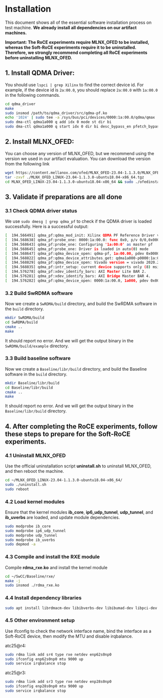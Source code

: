 # Installation

This document shows all of the essential software installation process on test machine. **We already install all dependencies on our artifact machines.**

**Important: The RoCE experiments require MLNX_OFED to be installed, whereas the Soft-RoCE experiments require it to be uninstalled. Therefore, we strongly recommend completing all RoCE experiments before uninstalling MLNX_OFED.**

## 1. Install QDMA Driver:

You should use `lspci | grep Xilinx` to find the correct device id. For example, if the device id is `2a:00.0`, you should replace `2a:00.0` with `1a:00.0` in the following commands.
~~~bash
cd qdma_driver
make
sudo insmod /path/to/qdma_driver/src/qdma-pf.ko
echo '1024' | sudo tee -a /sys/bus/pci/devices/0000:1a:00.0/qdma/qmax
sudo dma-ctl qdma1a000 q add idx 0 mode st dir bi
sudo dma-ctl qdma1a000 q start idx 0 dir bi desc_bypass_en pfetch_bypass_en
~~~


## 2. Install MLNX_OFED:

You can choose any version of MLNX_OFED, but we recommend using the version we used in our artifact evaluation. You can download the version from the following link
~~~bash
wget https://content.mellanox.com/ofed/MLNX_OFED-23.04-1.1.3.0/MLNX_OFED_LINUX-23.04-1.1.3.0-ubuntu18.04-x86_64.tgz
tar -zxvf ./MLNX_OFED_LINUX-23.04-1.1.3.0-ubuntu18.04-x86_64.tgz
cd MLNX_OFED_LINUX-23.04-1.1.3.0-ubuntu18.04-x86_64 && sudo ./ofedinstall
~~~


## 3. Validate if preparations are all done

### 3.1 Check QDMA driver status

We use `sudo dmesg | grep qdma_pf` to check if the QDMA driver is loaded successfully. Here is a successful output:
~~~bash
[  194.566491] qdma_pf:qdma_mod_init: Xilinx QDMA PF Reference Driver v2020.2.1.1.
[  194.568638] qdma_pf:probe_one: 0000:1a:00.0: func 0x0, p/v 0/0,0x0000000000000000.
[  194.568643] qdma_pf:probe_one: Configuring '1a:00:0' as master pf
[  194.568645] qdma_pf:probe_one: Driver is loaded in auto(0) mode
[  194.568647] qdma_pf:qdma_device_open: qdma-pf, 1a:00.00, pdev 0x0000000055a384ed, 0x10ee:0x903f.
[  194.568822] qdma_pf:qdma_device_attributes_get: qdma1a000-p0000:1a:00.0: num_pfs:1, num_qs:512, flr_present:0, st_en:1, mm_en:1, mm_cmpt_en:0, mailbox_en:1, mm_channel_max:1, qid2vec_ctx:0, cmpt_ovf_chk_dis:1, mailbox_intr:1, sw_desc_64b:1, cmpt_desc_64b:1, dynamic_bar:1, legacy_intr:1, cmpt_trig_count_timer:1
[  194.568829] qdma_pf:qdma_device_open: Vivado version = vivado 2020.2
[  194.568835] qdma_pf:intr_setup: current device supports only (8) msix vectors per function. ignoring input for (32) vectors
[  194.576278] qdma_pf:xdev_identify_bars: AXI Master Lite BAR 2.
[  194.576281] qdma_pf:xdev_identify_bars: AXI Bridge Master BAR 4.
[  194.576282] qdma_pf:qdma_device_open: 0000:1a:00.0, 1a000, pdev 0x0000000055a384ed, xdev 0x0000000036f2e3ee, ch 1, q 0, vf 0.
~~~

### 3.2 Build SwRDMA software

Now we create a `SwRDMA/build` directory, and build the SwRDMA software in the `build` directory.
~~~bash
mkdir SwRDMA/build
cd SwRDMA/build
cmake ..
make
~~~

It should report no error. And we will get the output binary in the `SwRDMA/build/example` directory.

### 3.3 Build baseline software

Now we create a `Baseline/libr/build` directory, and build the Baseline software in the `build` directory.
~~~bash
mkdir Baseline/libr/build
cd Baseline/libr/build
cmake ..
make
~~~

It should report no error. And we will get the output binary in the `Baseline/libr/build` directory.


## 4. After completing the RoCE experiments, follow these steps to prepare for the Soft-RoCE experiments.

### 4.1 Uninstall MLNX_OFED

Use the official uninstallation script **uninstall.sh** to uninstall MLNX_OFED, and then reboot the machine.

~~~bash
cd ~/MLNX_OFED_LINUX-23.04-1.1.3.0-ubuntu18.04-x86_64/
sudo ./uninstall.sh
sudo reboot
~~~

### 4.2 Load kernel modules

Ensure that the kernel modules **ib_core**, **ip6_udp_tunnel**, **udp_tunnel**, and **ib_uverbs** are loaded, and update module dependencies.

~~~bash
sudo modprobe ib_core
sudo modprobe ip6_udp_tunnel 
sudo modprobe udp_tunnel 
sudo modprobe ib_uverbs
sudo depmod -a
~~~

### 4.3 Compile and install the RXE module

Compile **rdma_rxe.ko** and install the kernel module

~~~bash
cd ~/SwCC/Baseline/rxe/
make -j
sudo insmod ./rdma_rxe.ko
~~~

### 4.4 Install dependency libraries

~~~bash
sudo apt install librdmacm-dev libibverbs-dev libibumad-dev libpci-dev
~~~

### 4.5 Other environment setup

Use ifconfig to check the network interface name, bind the interface as a Soft-RoCE device, then modify the MTU and disable irqbalance.

atc25@r4:
~~~bash
sudo rdma link add sr4 type rxe netdev enp62s0np0
sudo ifconfig enp62s0np0 mtu 9000 up
sudo service irqbalance stop
~~~

atc25@r3:
~~~bash
sudo rdma link add sr3 type rxe netdev enp28s0np0
sudo ifconfig enp28s0np0 mtu 9000 up
sudo service irqbalance stop
~~~